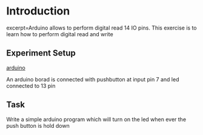 <!--
name=DigitalRead
major_type=arduino
minor_type=beginner
author=udara
checker=ard_simple
difficulty=easy
points=10
excerpt=Arduino allows to perform digital read 14 IO pins. This exercise is to learn how to read those pins
-->

# Introduction #

excerpt=Arduino allows to perform digital read 14 IO pins. This exercise is to learn how to perform digital read and write

## Experiment Setup

[arduino](https://cdn.arduino.cc/homepage/static/media/arduino-UNO.bcc69bde.png)

An arduino borad is connected with pushbutton at input pin 7 and led connected to 13 pin

## Task ##

Write a simple arduino program which will turn on the led when ever the push button is hold down
